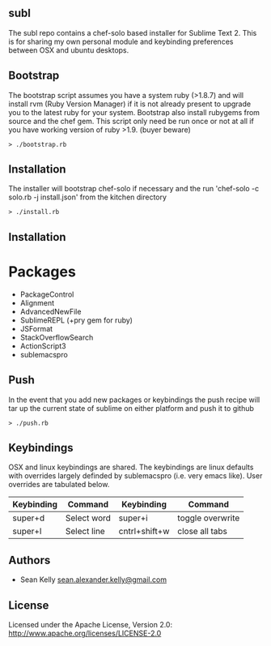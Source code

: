 ## subl 

The subl repo contains a chef-solo based installer for Sublime Text 2. This is for sharing my own personal module and keybinding preferences between OSX and ubuntu desktops.

## Bootstrap
The bootstrap script assumes you have a system ruby (>1.8.7) and will install rvm (Ruby Version Manager) if it is not already present to upgrade you to the latest ruby for your system.  Bootstrap also install rubygems from source and the chef gem.  This script only need be run once or not at all if you have working version of ruby >1.9. (buyer beware)

```
> ./bootstrap.rb
```

## Installation 
The installer will bootstrap chef-solo if necessary and the run 'chef-solo -c solo.rb -j install.json' from the kitchen directory

```
> ./install.rb
```
## Installation 
# Packages
* PackageControl
* Alignment
* AdvancedNewFile
* SublimeREPL (+pry gem for ruby)
* JSFormat
* StackOverflowSearch
* ActionScript3
* sublemacspro

## Push
In the event that you add new packages or keybindings the push recipe will tar up the current state of sublime on either platform and push it to github

```
> ./push.rb
```

## Keybindings

OSX and linux keybindings are shared.  The keybindings are linux defaults with overrides largely definded by sublemacspro (i.e. very emacs like).  User overrides are tabulated below. 

Keybinding   | Command       | Keybinding    | Command           
------------ | ------------- | ------------  | ----------------  
super+d      | Select word   | super+i       | toggle overwrite  
super+l      | Select line   | cntrl+shift+w | close all tabs    

## Authors

* Sean Kelly sean.alexander.kelly@gmail.com

## License

Licensed under the Apache License, Version 2.0: http://www.apache.org/licenses/LICENSE-2.0
